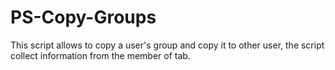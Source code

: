 # PS-Copy-Groups
This script allows to copy a user's group and copy it to other user,  the script collect information from the member of tab.

